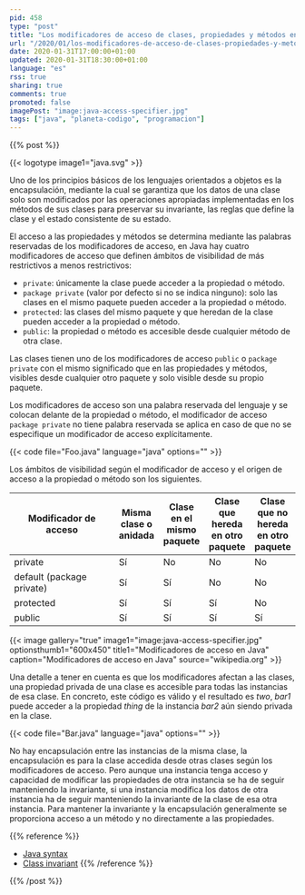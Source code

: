 ```yaml
---
pid: 458
type: "post"
title: "Los modificadores de acceso de clases, propiedades y métodos en Java"
url: "/2020/01/los-modificadores-de-acceso-de-clases-propiedades-y-metodos-en-java/"
date: 2020-01-31T17:00:00+01:00
updated: 2020-01-31T18:30:00+01:00
language: "es"
rss: true
sharing: true
comments: true
promoted: false
imagePost: "image:java-access-specifier.jpg"
tags: ["java", "planeta-codigo", "programacion"]
---
```


{{% post %}}

{{< logotype image1="java.svg" >}}

Uno de los principios básicos de los lenguajes orientados a objetos es la encapsulación, mediante la cual se garantiza que los datos de una clase solo son modificados por las operaciones apropiadas implementadas en los métodos de sus clases para preservar su invariante, las reglas que define la clase y el estado consistente de su estado.

El acceso a las propiedades y métodos se determina mediante las palabras reservadas de los modificadores de acceso, en Java hay cuatro modificadores de acceso que definen ámbitos de visibilidad de más restrictivos a menos restrictivos:

* `private`: únicamente la clase puede acceder a la propiedad o método.
* `package private` (valor por defecto si no se indica ninguno): solo las clases en el mismo paquete pueden acceder a la propiedad o método.
* `protected`: las clases del mismo paquete y que heredan de la clase pueden acceder a la propiedad o método.
* `public`: la propiedad o método es accesible desde cualquier método de otra clase.

Las clases tienen uno de los modificadores de acceso `public` o `package private` con el mismo significado que en las propiedades y métodos, visibles desde cualquier otro paquete y solo visible desde su propio paquete.

Los modificadores de acceso son una palabra reservada del lenguaje y se colocan delante de la propiedad o método, el modificador de acceso `package private` no tiene palabra reservada se aplica en caso de que no se especifique un modificador de acceso explícitamente.

{{< code file="Foo.java" language="java" options="" >}}

Los ámbitos de visibilidad según el modificador de acceso y el origen de acceso a la propiedad o método son los siguientes.

<table class="table">
   <thead class="thead-light">
       <th class="thead-light" width="250px">Modificador de acceso</th>
       <th>Misma clase o anidada</th>
       <th>Clase en el mismo paquete</th>
       <th>Clase que hereda en otro paquete</th>
       <th>Clase que no hereda en otro paquete</th>
   </thead>
   <tbody>
       <tr>
           <td>private</td>
           <td>Sí</td>
           <td>No</td>
           <td>No</td>
           <td>No</td>
       </tr>
       <tr>
           <td>default (package private)</td>
           <td>Sí</td>
           <td>Sí</td>
           <td>No</td>
           <td>No</td>
       </tr>
       <tr>
           <td>protected</td>
           <td>Sí</td>
           <td>Sí</td>
           <td>Sí</td>
           <td>No</td>
       </tr>
       <tr>
           <td>public</td>
           <td>Sí</td>
           <td>Sí</td>
           <td>Sí</td>
           <td>Sí</td>
       </tr>
   </tbody>
</table>

{{< image
    gallery="true"
    image1="image:java-access-specifier.jpg" optionsthumb1="600x450" title1="Modificadores de acceso en Java"
    caption="Modificadores de acceso en Java" source="wikipedia.org" >}}

Una detalle a tener en cuenta es que los modificadores afectan a las clases, una propiedad privada de una clase es accesible para todas las instancias de esa clase. En concreto, este código es válido y el resultado es _two_, _bar1_ puede acceder a la propiedad _thing_ de la instancia _bar2_ aún siendo privada en la clase.

{{< code file="Bar.java" language="java" options="" >}}

No hay encapsulación entre las instancias de la misma clase, la encapsulación es para la clase accedida desde otras clases según los modificadores de acceso. Pero aunque una instancia tenga acceso y capacidad de modificar las propiedades de otra instancia se ha de seguir manteniendo la invariante, si una instancia modifica los datos de otra instancia ha de seguir manteniendo la invariante de la clase de esa otra instancia. Para mantener la invariante y la encapsulación generalmente se proporciona acceso a un método y no directamente a las propiedades.

{{% reference %}}
* [Java syntax](https://en.wikipedia.org/wiki/Java_syntax)
* [Class invariant](https://en.wikipedia.org/wiki/Class_invariant)
{{% /reference %}}

{{% /post %}}
